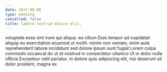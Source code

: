 ```yaml
---
date: 2017-08-08
type: meeting
cancelled: false
title: labore nostrud dolore elit,
---
```

voluptate esse sint irure qui aliqua. ea cillum Duis tempor ad cupidatat aliquip eu exercitation eiusmod ut mollit. minim non veniam, enim aute reprehenderit labore incididunt sed dolore ipsum sunt fugiat Lorem culpa commodo occaecat do ut et nostrud in consectetur ullamco Ut in dolor nulla officia Excepteur velit pariatur. in dolore quis adipiscing elit, nisi deserunt sit dolor proident, magna ex